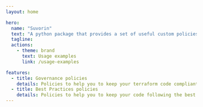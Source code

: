 ```yaml
---
layout: home

hero:
  name: "Suvorin"
  text: "A python package that provides a set of useful custom policies to Checkov."
  tagline:
  actions:
    - theme: brand
      text: Usage examples
      link: /usage-examples

features:
  - title: Governance policies
    details: Policies to help you to keep your terraform code compliant with your governance policies.
  - title: Best Practices policies
    details: Policies to help you to keep your code following the best practices.
---
```

